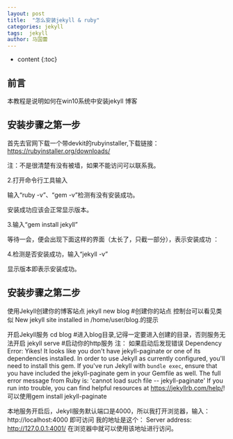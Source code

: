```yaml
---
layout: post
title:  "怎么安装jekyll & ruby"
categories: jekyll
tags:  jekyll  
author: 马国蕾
---
```


* content
{:toc}


## 前言
本教程是说明如何在win10系统中安装jekyll 博客



##  安装步骤之第一步
首先去官网下载一个带devkit的rubyinstaller,下载链接：https://rubyinstaller.org/downloads/

注：不是很清楚有没有被墙，如果不能访问可以联系我。

2.打开命令行工具输入

输入“ruby -v”、“gem -v”检测有没有安装成功。

安装成功应该会正常显示版本。

3.输入“gem install jekyll”

等待一会，便会出现下面这样的界面（太长了，只截一部分），表示安装成功 ：



4.检测是否安装成功，输入“jekyll -v”

显示版本即表示安装成功。

##  安装步骤之第二步
使用Jekyll创建你的博客站点
jekyll new blog  #创建你的站点
控制台可以看见类似 New jekyll site installed in /home/user/blog.的提示

开启Jekyll服务
cd blog         #进入blog目录,记得一定要进入创建的目录，否则服务无法开启
jekyll serve      #启动你的http服务
注：
如果启动后发现错误
  Dependency Error: Yikes! It looks like you don't have jekyll-paginate or one of its dependencies installed. In order to use Jekyll as currently configured, you'll need to install this gem. If you've run Jekyll with `bundle exec`, ensure that you have included the jekyll-paginate gem in your Gemfile as well. The full error message from Ruby is: 'cannot load such file -- jekyll-paginate' If you run into trouble, you can find helpful resources at https://jekyllrb.com/help/!
可以使用gem install jekyll-paginate

本地服务开启后，Jekyll服务默认端口是4000，所以我打开浏览器，输入：http://localhost:4000 即可访问
我的地址是这个： Server address: http://127.0.0.1:4001/  在浏览器中就可以使用该地址进行访问。